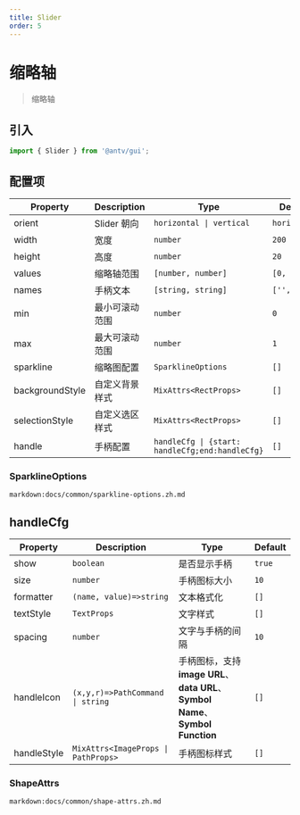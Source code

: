 ```yaml
---
title: Slider
order: 5
---
```


# 缩略轴

> 缩略轴

## 引入

```ts
import { Slider } from '@antv/gui';
```

## 配置项

| **Property**    | **Description** | **Type**                                                  | **Default**  |
| --------------- | --------------- | --------------------------------------------------------- | ------------ |
| orient          | Slider 朝向     | <code>horizontal &#124; vertical </code>                  | `horizontal` |
| width           | 宽度            | <code>number</code>                                       | `200`        |
| height          | 高度            | <code>number<code>                                        | `20`         |
| values          | 缩略轴范围      | <code>[number, number]<code>                              | `[0, 1]`     |
| names           | 手柄文本        | <code>[string, string]<code>                              | `['', '']`   |
| min             | 最小可滚动范围  | <code>number<code>                                        | `0`          |
| max             | 最大可滚动范围  | <code>number<code>                                        | `1`          |
| sparkline       | 缩略图配置      | <code>SparklineOptions<code>                              | `[]`         |
| backgroundStyle | 自定义背景样式  | <code>MixAttrs\<RectProps\><code>                         | `[]`         |
| selectionStyle  | 自定义选区样式  | <code>MixAttrs\<RectProps\><code>                         | `[]`         |
| handle          | 手柄配置        | <code>handleCfg \| {start: handleCfg;end:handleCfg}<code> | `[]`         |

### SparklineOptions

`markdown:docs/common/sparkline-options.zh.md`

## handleCfg

| **Property** | **Description**                                  | **Type**                                                                         | **Default** |
| ------------ | ------------------------------------------------ | -------------------------------------------------------------------------------- | ----------- |
| show         | <code>boolean</code>                             | 是否显示手柄                                                                     | `true`      |
| size         | <code>number</code>                              | 手柄图标大小                                                                     | `10`        |
| formatter    | <code>(name, value)=>string</code>               | 文本格式化                                                                       | `[]`        |
| textStyle    | <code>TextProps</code>                           | 文字样式                                                                         | `[]`        |
| spacing      | <code>number</code>                              | 文字与手柄的间隔                                                                 | `10`        |
| handleIcon   | <code>(x,y,r)=>PathCommand \| string</code>      | 手柄图标，支持**image URL**、**data URL**、**Symbol Name**、 **Symbol Function** | `[]`        |
| handleStyle  | <code>MixAttrs\<ImageProps \| PathProps\></code> | 手柄图标样式                                                                     | `[]`        |

### ShapeAttrs

`markdown:docs/common/shape-attrs.zh.md`
